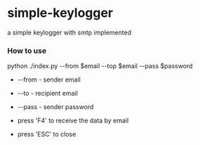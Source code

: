 # simple-keylogger
a simple keylogger with smtp implemented

### How to use
  python ./index.py --from $email --top $email --pass $password

 * --from - sender email
 * --to - recipient email
 * --pass - sender password
 
 * press 'F4' to receive the data by email
 * press 'ESC' to close
